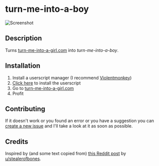# turn-me-into-a-boy
![Screenshot](https://user-images.githubusercontent.com/107230685/173120112-4af5a009-d61b-476e-af85-73d42e5eecd0.jpg)

## Description
Turns [turn-me-into-a-girl.com](https://turn-me-into-a-girl.com) into _turn-me-into-a-boy_.

## Installation
1. Install a userscript manager (I recommend [Violentmonkey](https://violentmonkey.github.io/get-it/))
2. [Click here](https://github.com/middernacht/turn-me-into-a-boy/raw/main/turn-me-into-a-boy.user.js) to install the userscript
3. Go to [turn-me-into-a-girl.com](https://turn-me-into-a-girl.com)
4. Profit

## Contributing
If it doesn't work or you found an error or you have a suggestion you can [create a new issue](https://github.com/middernacht/turn-me-into-a-boy/issues/new) and I'll take a look at it as soon as possible.

## Credits
Inspired by (and some text copied from) [this Reddit post](https://www.reddit.com/r/egg_irl/comments/v8emmh/eggirl/) by [u/stealerofbones](https://www.reddit.com/user/stealerofbones/).

